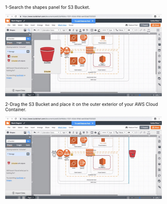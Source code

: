 1-Search the shapes panel for S3 Bucket.

![57](./image/57.jpg)

2-Drag the S3 Bucket and place it on the outer exterior of your AWS Cloud Container.

![68](./image/68.jpg)
